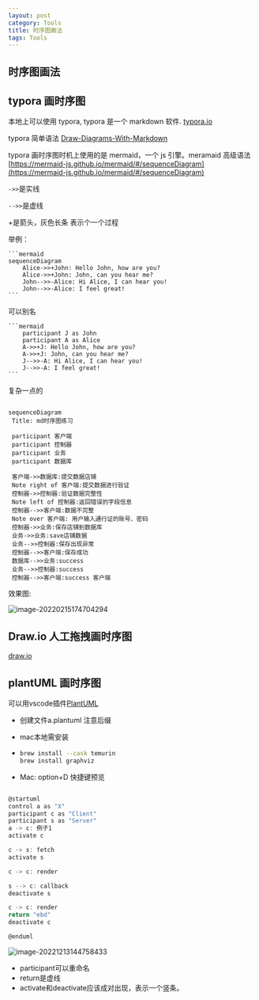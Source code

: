 ```yaml
---
layout: post
category: Tools
title: 时序图画法
tags: Tools
---
```


## 时序图画法

## typora 画时序图

本地上可以使用 typora, typora 是一个 markdown 软件. [typora.io](https://typora.io/)

typora 简单语法 [Draw-Diagrams-With-Markdown](https://support.typora.io/Draw-Diagrams-With-Markdown/)

typora 画时序图时机上使用的是 mermaid，一个 js 引擎。meramaid 高级语法 [https://mermaid-js.github.io/mermaid/#/sequenceDiagram](https://mermaid-js.github.io/mermaid/#/sequenceDiagram)

`->>`是实线

`-->>`是虚线

+是箭头，灰色长条 表示个一个过程

举例：

    ```mermaid
    sequenceDiagram
        Alice->>+John: Hello John, how are you?
        Alice->>+John: John, can you hear me?
        John-->>-Alice: Hi Alice, I can hear you!
        John-->>-Alice: I feel great!
    ```

可以别名

    ```mermaid
        participant J as John
        participant A as Alice
        A->>+J: Hello John, how are you?
        A->>+J: John, can you hear me?
        J-->>-A: Hi Alice, I can hear you!
        J-->>-A: I feel great!
    ```

复杂一点的

```mermaid

sequenceDiagram
 Title: md时序图练习

 participant 客户端
 participant 控制器
 participant 业务
 participant 数据库

 客户端->>数据库:提交数据店铺
 Note right of 客户端:提交数据进行验证
 控制器->>控制器:验证数据完整性
 Note left of 控制器:返回错误的字段信息
 控制器-->>客户端:数据不完整
 Note over 客户端: 用户输入通行证的账号、密码
 控制器->>业务:保存店铺到数据库
 业务->>业务:save店铺数据
 业务-->>控制器:保存出现异常
 控制器-->>客户端:保存成功
 数据库-->>业务:success
 业务-->>控制器:success
 控制器-->>客户端:success 客户端

```

效果图:

![image-20220215174704294](https://cdn.jsdelivr.net/gh/mafulong/mdPic@vv3/v3/20220215174709.png)




## Draw.io 人工拖拽画时序图

[draw.io](https://app.diagrams.net/)

## plantUML 画时序图



可以用vscode插件[PlantUML](https://marketplace.visualstudio.com/items?itemName=jebbs.plantuml)

- 创建文件a.plantuml 注意后缀

- mac本地需安装

- ```sh
  brew install --cask temurin
  brew install graphviz
  ```

- Mac: option+D 快捷键预览

```scala

@startuml
control a as "X"
participant c as "Client"
participant s as "Server"
a -> c: 例子1
activate c

c -> s: fetch
activate s

c -> c: render

s --> c: callback
deactivate s

c -> c: render
return "ebd"
deactivate c

@enduml

```



![image-20221213144758433](/Users/mafulong/Library/Application%20Support/typora-user-images/image-20221213144758433.png)



- participant可以重命名
- return是虚线
- activate和deactivate应该成对出现，表示一个竖条。

